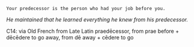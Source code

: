 ```
Your predecessor is the person who had your job before you.
```
*He maintained that he learned everything he knew from his predecessor.*

C14: via Old French from Late Latin praedēcessor, from prae before + dēcēdere to go away, from dē away + cēdere to go
